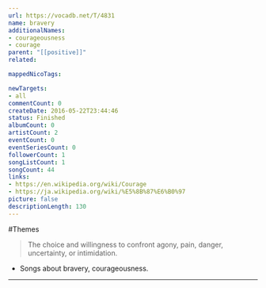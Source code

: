 ```yaml
---
url: https://vocadb.net/T/4831
name: bravery
additionalNames: 
- courageousness
- courage
parent: "[[positive]]"
related:

mappedNicoTags:

newTargets:
- all
commentCount: 0
createDate: 2016-05-22T23:44:46
status: Finished
albumCount: 0
artistCount: 2
eventCount: 0
eventSeriesCount: 0
followerCount: 1
songListCount: 1
songCount: 44
links: 
- https://en.wikipedia.org/wiki/Courage
- https://ja.wikipedia.org/wiki/%E5%8B%87%E6%B0%97
picture: false
descriptionLength: 130
---
```


#Themes

>The choice and willingness to confront agony, pain, danger, uncertainty, or intimidation.

- Songs about bravery, courageousness.

---


